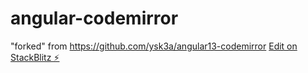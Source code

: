 # angular-codemirror

"forked" from https://github.com/ysk3a/angular13-codemirror
[Edit on StackBlitz ⚡️](https://stackblitz.com/edit/angular-13-tkezew)
